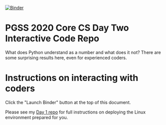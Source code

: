 [![Binder](https://mybinder.org/badge_logo.svg)](https://mybinder.org/v2/gh/syreal17/pgss2020-corecs-jupyter-d2/master)

# PGSS 2020 Core CS Day Two Interactive Code Repo
What does Python understand as a number and what does it not? There are some
surprising results here, even for experienced coders.

# Instructions on interacting with coders

Click the "Launch Binder" button at the top of this document.

Please see my [Day 1 repo](https://github.com/syreal17/pgss2020-corecs-jupyter-d1)
for full instructions on deploying the Linux environment prepared for you.